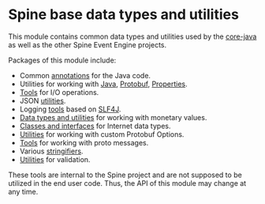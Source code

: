 # Spine base data types and utilities

This module contains common data types and utilities used by the 
[core-java](https://github.com/SpineEventEngine/core-java) as well as the other Spine Event Engine
projects.

Packages of this module include:

* Common [annotations](src/main/java/io/spine/annotation) for the Java code.
* Utilities for working with [Java](src/main/java/io/spine/code/java), 
[Protobuf](src/main/java/io/spine/code/proto), [Properties](src/main/java/io/spine/code/properties).
* [Tools](src/main/java/io/spine/io) for I/O operations.
* JSON [utilities](src/main/java/io/spine/json).
* Logging [tools](src/main/java/io/spine/logging) based on [SLF4J](https://www.slf4j.org/).
* [Data types and utilities](generated/main/java/io/spine/money) for working with monetary values.
* [Classes and interfaces](generated/main/java/io/spine/net) for Internet data types.
* [Utilities](generated/main/java/io/spine/option) for working with custom Protobuf Options.
* [Tools](src/main/java/io/spine/protobuf) for working with proto messages.
* Various [stringifiers](src/main/java/io/spine/string).
* [Utilities](generated/main/java/io/spine/validate) for validation.

These tools are internal to the Spine project and are not supposed to be utilized in the end user
code. Thus, the API of this module may change at any time.